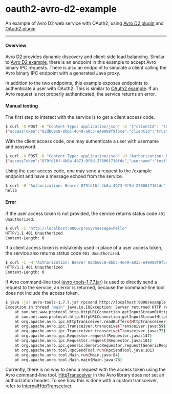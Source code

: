 oauth2-avro-d2-example
=========

An example of Avro D2 web service with OAuth2, using [Avro D2 plugin](https://github.com/tfeng/play-plugins/tree/master/avro-d2-plugin) and [OAuth2 plugin](https://github.com/tfeng/play-plugins/tree/master/oauth2-plugin).

---

#### Overview

Avro D2 provides dynamic discovery and client-side load balancing. Similar to [Avro D2 example](../avro-d2-example), there is an endpoint in this example to accept Avro binary IPC requests. There is also an endpoint to simulate a client calling the Avro binary IPC endpoint with a generated Java proxy.

In addition to the two endpoints, this example exposes endpoints to authenticate a user with OAuth2. This is similar to [OAuth2 example](../oauth2-example). If an Avro request is not properly authenticated, the service returns an error.

#### Manual testing

The first step to interact with the service is to get a client access code.

```bash
$ curl -X POST -H "Content-Type: application/json" -d '{"clientId": "trusted-client", "clientSecret": "trusted-client-password"}' http://localhost:9000/client/authenticate
{"accessToken":"02db69c8-8bbc-4649-a033-e49088f9f5ce","clientId":"trusted-client","expiration":1409713005828}
```

With the client access code, one may authenticate a user with username and password.

```bash
$ curl -X POST -H "Content-Type: application/json" -H "Authorization: Bearer 02db69c8-8bbc-4649-a033-e49088f9f5ce" -d '{"username": "test", "password": "password"}' http://localhost:9000/user/authenticate
{"accessToken":"879fd16f-4b8a-4973-9f9d-27806f716fdc","username":"test","expiration":1409713028783,"refreshToken":"9c9ca53b-36c4-4677-adea-ebf518a21e86"}
```

Using the user access code, one may send a request to the /example endpoint and have a message echoed from the service.

```bash
$ curl -H "Authorization: Bearer 879fd16f-4b8a-4973-9f9d-27806f716fdc" "http://localhost:9000/proxy?message=hello"
hello
```

#### Error

If the user access token is not provided, the service returns status code ```401 Unauthorized```.

```bash
$ curl -i "http://localhost:9000/proxy?message=hello"
HTTP/1.1 401 Unauthorized
Content-Length: 0
```

If a client access token is mistakenly used in place of a user access token, the service also returns status code ```401 Unauthorized```.

```bash
$ curl -i -H "Authorization: Bearer 02db69c8-8bbc-4649-a033-e49088f9f5ce" "http://localhost:9000/proxy?message=hello"
HTTP/1.1 401 Unauthorized
Content-Length: 0
```

If Avro command-line tool ([avro-tools-1.7.7.jar](http://central.maven.org/maven2/org/apache/avro/avro-tools/1.7.7/avro-tools-1.7.7.jar)) is used to directly send a request to the service, an error is returned, because the command-line tool does not include the access token.

```bash
$ java -jar avro-tools-1.7.7.jar rpcsend http://localhost:9000/example target/schemata/example.avpr echo -data '{"message": "hello"}'
Exception in thread "main" java.io.IOException: Server returned HTTP response code: 401 for URL: http://localhost:9000/example
	at sun.net.www.protocol.http.HttpURLConnection.getInputStream0(HttpURLConnection.java:1838)
	at sun.net.www.protocol.http.HttpURLConnection.getInputStream(HttpURLConnection.java:1439)
	at org.apache.avro.ipc.HttpTransceiver.readBuffers(HttpTransceiver.java:54)
	at org.apache.avro.ipc.Transceiver.transceive(Transceiver.java:59)
	at org.apache.avro.ipc.Transceiver.transceive(Transceiver.java:72)
	at org.apache.avro.ipc.Requestor.request(Requestor.java:147)
	at org.apache.avro.ipc.Requestor.request(Requestor.java:101)
	at org.apache.avro.ipc.generic.GenericRequestor.request(GenericRequestor.java:58)
	at org.apache.avro.tool.RpcSendTool.run(RpcSendTool.java:101)
	at org.apache.avro.tool.Main.run(Main.java:84)
	at org.apache.avro.tool.Main.main(Main.java:73)
```

Currently, there is no way to send a request with the access token using the Avro command-line tool. [HttpTransceiver](http://avro.apache.org/docs/1.7.7/api/java/org/apache/avro/ipc/HttpTransceiver.html) in the Avro library does not set an authorization header. To see how this is done with a custom transceiver, refer to [InternalHttpTransceiver](https://github.com/tfeng/play-plugins/blob/master/avro-plugin/app/org/apache/avro/ipc/InternalHttpTransceiver.java).
